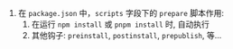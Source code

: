 1. 在 `package.json` 中，`scripts` 字段下的 `prepare` 脚本作用: 
   1. 在运行 `npm install` 或 `pnpm install` 时, 自动执行
   2. 其他钩子: `preinstall`, `postinstall`, `prepublish`, 等...


